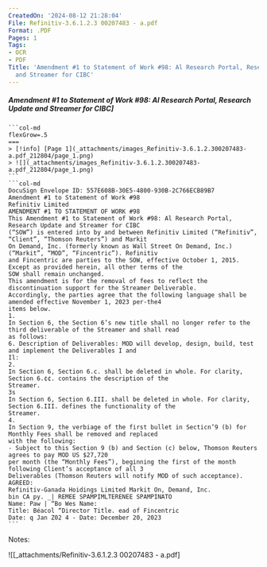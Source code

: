 ```yaml
---
CreatedOn: '2024-08-12 21:28:04'
File: Refinitiv-3.6.1.2.3 00207483 - a.pdf
Format: .PDF
Pages: 1
Tags:
- OCR
- PDF
Title: 'Amendment #1 to Statement of Work #98: Al Research Portal, Research Update
  and Streamer for CIBC'
---
```


##### Amendment #1 to Statement of Work #98: Al Research Portal, Research Update and Streamer for CIBC]

  
````col
```col-md
flexGrow=.5
===
> [!info] [Page 1](_attachments/images_Refinitiv-3.6.1.2.300207483-a.pdf_212804/page_1.png)
> ![](_attachments/images_Refinitiv-3.6.1.2.300207483-a.pdf_212804/page_1.png)
```  
```col-md
DocuSign Envelope ID: 557E608B-30E5-4800-930B-2C766ECB89B7  
Amendment #1 to Statement of Work #98
Refinitiv Limited  
AMENDMENT #1 TO STATEMENT OF WORK #98  
This Amendment #1 to Statement of Work #98: Al Research Portal, Research Update and Streamer for CIBC
(“SOW”) is entered into by and between Refinitiv Limited (“Refinitiv”, “Client”, “Thomson Reuters”) and Markit
On Demand, Inc. (formerly known as Wall Street On Demand, Inc.) (“Markit”, “MOD”, “Fincentric”). Refinitiv
and Fincentric are parties to the SOW, effective October 1, 2015. Except as provided herein, all other terms of the
SOW shall remain unchanged.  
This amendment is for the removal of fees to reflect the discontinuation support for the Streamer Deliverable.
Accordingly, the parties agree that the following language shall be amended effective November 1, 2023 per-the4
items below.  
1.
In Section 6, the Section 6’s new title shall no longer refer to the third deliverable of the Streamer and shall read
as follows:  
6. Description of Deliverables: MOD will develop, design, build, test and implement the Deliverables I and
Il:  
2.
In Section 6, Section 6.c. shall be deleted in whole. For clarity, Section 6.¢¢. contains the description of the
Streamer.
3s
In Section 6, Section 6.III. shall be deleted in whole. For clarity, Section 6.III. defines the functionality of the
Streamer.
4.
In Section 9, the verbiage of the first bullet in Secticn’9 (b) for Monthly Fees shall be removed and replaced
with the following:
- Subject to this Section 9 (b) and Section (c) below, Thomson Reuters agrees to pay MOD US $27,720
per month (the “Monthly Fees”), beginning the first of the month following Client’s acceptance of all 3
Deliverables (Thomson Reuters will notify MOD of such acceptance).
AGREED:
Refinitiv-Ganada Hoidings Limited Markit On, Demand, Inc.
bin CA py. _| REMEE SPAMPIMLTERENEE SPAMPINATO
Name: Paw | “Bo Wes Name:  
Title: Béacol “Director Title. ead of Fincentric  
Date: q Jan Z02 4 - Date: December 20, 2023  
```
````
Notes:  


![[_attachments/Refinitiv-3.6.1.2.3 00207483 - a.pdf]